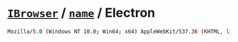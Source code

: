 # [`IBrowser`](/api/main/get-browser.md) / [`name`](../name.md) / Electron

```sh
Mozilla/5.0 (Windows NT 10.0; Win64; x64) AppleWebKit/537.36 (KHTML, like Gecko) Atom/1.41.0 Chrome/69.0.3497.128 Electron/4.2.7 Safari/537.36
```